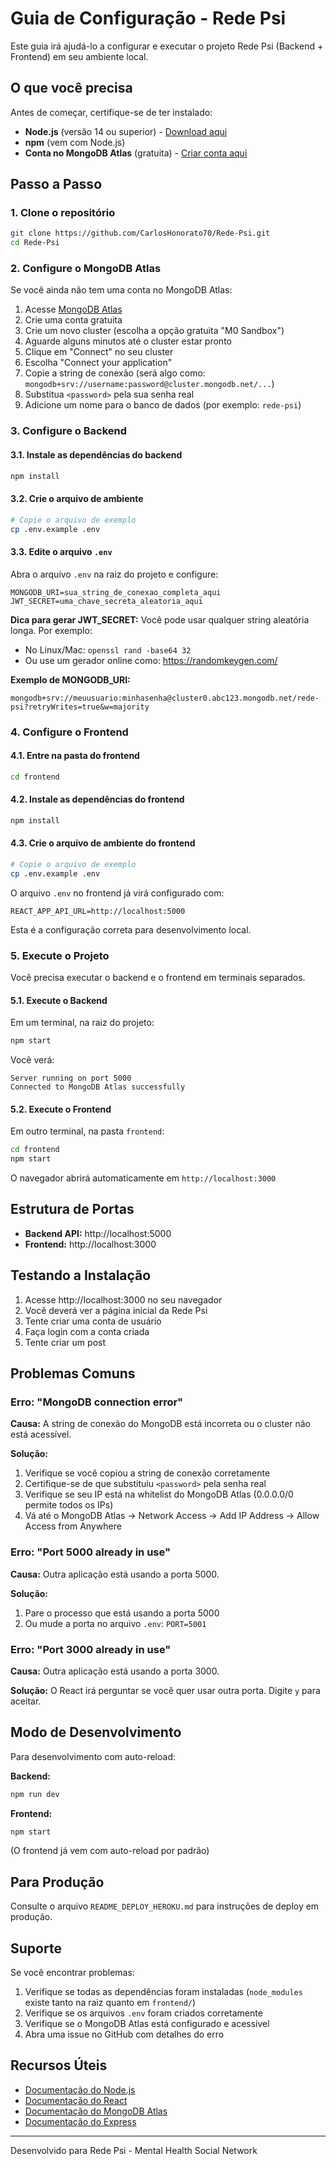 # Guia de Configuração - Rede Psi

Este guia irá ajudá-lo a configurar e executar o projeto Rede Psi (Backend + Frontend) em seu ambiente local.

## O que você precisa

Antes de começar, certifique-se de ter instalado:

- **Node.js** (versão 14 ou superior) - [Download aqui](https://nodejs.org/)
- **npm** (vem com Node.js)
- **Conta no MongoDB Atlas** (gratuita) - [Criar conta aqui](https://www.mongodb.com/cloud/atlas/register)

## Passo a Passo

### 1. Clone o repositório

```bash
git clone https://github.com/CarlosHonorato70/Rede-Psi.git
cd Rede-Psi
```

### 2. Configure o MongoDB Atlas

Se você ainda não tem uma conta no MongoDB Atlas:

1. Acesse [MongoDB Atlas](https://www.mongodb.com/cloud/atlas/register)
2. Crie uma conta gratuita
3. Crie um novo cluster (escolha a opção gratuita "M0 Sandbox")
4. Aguarde alguns minutos até o cluster estar pronto
5. Clique em "Connect" no seu cluster
6. Escolha "Connect your application"
7. Copie a string de conexão (será algo como: `mongodb+srv://username:password@cluster.mongodb.net/...`)
8. Substitua `<password>` pela sua senha real
9. Adicione um nome para o banco de dados (por exemplo: `rede-psi`)

### 3. Configure o Backend

#### 3.1. Instale as dependências do backend

```bash
npm install
```

#### 3.2. Crie o arquivo de ambiente

```bash
# Copie o arquivo de exemplo
cp .env.example .env
```

#### 3.3. Edite o arquivo `.env`

Abra o arquivo `.env` na raiz do projeto e configure:

```env
MONGODB_URI=sua_string_de_conexao_completa_aqui
JWT_SECRET=uma_chave_secreta_aleatoria_aqui
```

**Dica para gerar JWT_SECRET:**
Você pode usar qualquer string aleatória longa. Por exemplo:
- No Linux/Mac: `openssl rand -base64 32`
- Ou use um gerador online como: https://randomkeygen.com/

**Exemplo de MONGODB_URI:**
```
mongodb+srv://meuusuario:minhasenha@cluster0.abc123.mongodb.net/rede-psi?retryWrites=true&w=majority
```

### 4. Configure o Frontend

#### 4.1. Entre na pasta do frontend

```bash
cd frontend
```

#### 4.2. Instale as dependências do frontend

```bash
npm install
```

#### 4.3. Crie o arquivo de ambiente do frontend

```bash
# Copie o arquivo de exemplo
cp .env.example .env
```

O arquivo `.env` no frontend já virá configurado com:
```env
REACT_APP_API_URL=http://localhost:5000
```

Esta é a configuração correta para desenvolvimento local.

### 5. Execute o Projeto

Você precisa executar o backend e o frontend em terminais separados.

#### 5.1. Execute o Backend

Em um terminal, na raiz do projeto:

```bash
npm start
```

Você verá:
```
Server running on port 5000
Connected to MongoDB Atlas successfully
```

#### 5.2. Execute o Frontend

Em outro terminal, na pasta `frontend`:

```bash
cd frontend
npm start
```

O navegador abrirá automaticamente em `http://localhost:3000`

## Estrutura de Portas

- **Backend API:** http://localhost:5000
- **Frontend:** http://localhost:3000

## Testando a Instalação

1. Acesse http://localhost:3000 no seu navegador
2. Você deverá ver a página inicial da Rede Psi
3. Tente criar uma conta de usuário
4. Faça login com a conta criada
5. Tente criar um post

## Problemas Comuns

### Erro: "MongoDB connection error"

**Causa:** A string de conexão do MongoDB está incorreta ou o cluster não está acessível.

**Solução:**
1. Verifique se você copiou a string de conexão corretamente
2. Certifique-se de que substituiu `<password>` pela senha real
3. Verifique se seu IP está na whitelist do MongoDB Atlas (0.0.0.0/0 permite todos os IPs)
4. Vá até o MongoDB Atlas → Network Access → Add IP Address → Allow Access from Anywhere

### Erro: "Port 5000 already in use"

**Causa:** Outra aplicação está usando a porta 5000.

**Solução:**
1. Pare o processo que está usando a porta 5000
2. Ou mude a porta no arquivo `.env`: `PORT=5001`

### Erro: "Port 3000 already in use"

**Causa:** Outra aplicação está usando a porta 3000.

**Solução:**
O React irá perguntar se você quer usar outra porta. Digite `y` para aceitar.

## Modo de Desenvolvimento

Para desenvolvimento com auto-reload:

**Backend:**
```bash
npm run dev
```

**Frontend:**
```bash
npm start
```
(O frontend já vem com auto-reload por padrão)

## Para Produção

Consulte o arquivo `README_DEPLOY_HEROKU.md` para instruções de deploy em produção.

## Suporte

Se você encontrar problemas:

1. Verifique se todas as dependências foram instaladas (`node_modules` existe tanto na raiz quanto em `frontend/`)
2. Verifique se os arquivos `.env` foram criados corretamente
3. Verifique se o MongoDB Atlas está configurado e acessível
4. Abra uma issue no GitHub com detalhes do erro

## Recursos Úteis

- [Documentação do Node.js](https://nodejs.org/docs/)
- [Documentação do React](https://react.dev/)
- [Documentação do MongoDB Atlas](https://docs.atlas.mongodb.com/)
- [Documentação do Express](https://expressjs.com/)

---

Desenvolvido para Rede Psi - Mental Health Social Network
